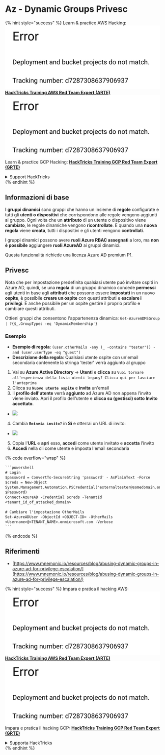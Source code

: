 # Az - Dynamic Groups Privesc

{% hint style="success" %}
Learn & practice AWS Hacking:<img src="../../../.gitbook/assets/image (1) (1).png" alt="" data-size="line">[**HackTricks Training AWS Red Team Expert (ARTE)**](https://training.hacktricks.xyz/courses/arte)<img src="../../../.gitbook/assets/image (1) (1).png" alt="" data-size="line">\
Learn & practice GCP Hacking: <img src="../../../.gitbook/assets/image (2).png" alt="" data-size="line">[**HackTricks Training GCP Red Team Expert (GRTE)**<img src="../../../.gitbook/assets/image (2).png" alt="" data-size="line">](https://training.hacktricks.xyz/courses/grte)

<details>

<summary>Support HackTricks</summary>

* Check the [**subscription plans**](https://github.com/sponsors/carlospolop)!
* **Join the** 💬 [**Discord group**](https://discord.gg/hRep4RUj7f) or the [**telegram group**](https://t.me/peass) or **follow** us on **Twitter** 🐦 [**@hacktricks\_live**](https://twitter.com/hacktricks\_live)**.**
* **Share hacking tricks by submitting PRs to the** [**HackTricks**](https://github.com/carlospolop/hacktricks) and [**HackTricks Cloud**](https://github.com/carlospolop/hacktricks-cloud) github repos.

</details>
{% endhint %}

## Informazioni di base

I **gruppi dinamici** sono gruppi che hanno un insieme di **regole** configurate e tutti gli **utenti o dispositivi** che corrispondono alle regole vengono aggiunti al gruppo. Ogni volta che un **attributo** di un utente o dispositivo viene **cambiato**, le regole dinamiche vengono **ricontrollate**. E quando una **nuova regola** viene **creata**, tutti i dispositivi e gli utenti vengono **controllati**.

I gruppi dinamici possono avere **ruoli Azure RBAC assegnati** a loro, ma **non è possibile** aggiungere **ruoli AzureAD** ai gruppi dinamici.

Questa funzionalità richiede una licenza Azure AD premium P1.

## Privesc

Nota che per impostazione predefinita qualsiasi utente può invitare ospiti in Azure AD, quindi, se una **regola** di un gruppo dinamico concede **permessi** agli utenti in base agli **attributi** che possono essere **impostati** in un nuovo **ospite**, è possibile **creare un ospite** con questi attributi e **escalare i privilegi**. È anche possibile per un ospite gestire il proprio profilo e cambiare questi attributi.

Ottieni gruppi che consentono l'appartenenza dinamica: `Get-AzureADMSGroup | ?{$_.GroupTypes -eq 'DynamicMembership'}`

### Esempio

* **Esempio di regola**: `(user.otherMails -any (_ -contains "tester")) -and (user.userType -eq "guest")`
* **Descrizione della regola**: Qualsiasi utente ospite con un'email secondaria contenente la stringa 'tester' verrà aggiunto al gruppo

1. Vai su **Azure Active Directory** -> **Utenti** e **clicca** su `Vuoi tornare all'esperienza della lista utenti legacy? Clicca qui per lasciare l'anteprima`
2. Clicca su **`Nuovo utente ospite`** e **invita** un'email
3. Il **profilo dell'utente** verrà **aggiunto** ad Azure AD non appena l'invito viene inviato. Apri il profilo dell'utente e **clicca su (gestisci) sotto Invito accettato**.
* ![](<../../../.gitbook/assets/image (281).png>)
4. Cambia **`Reinvia invito?`** in **Sì** e otterrai un URL di invito:
* ![](<../../../.gitbook/assets/image (205).png>)
5. Copia l'**URL** e **apri** esso, **accedi** come utente invitato e **accetta** l'invito
6. **Accedi** nella cli come utente e imposta l'email secondaria

{% code overflow="wrap" %}
````
```powershell
# Login
$password = ConvertTo-SecureString 'password' - AsPlainText -Force
$creds = New-Object
System.Management.Automation.PSCredential('externaltester@somedomain.onmicrosoft.com', $Password)
Connect-AzureAD -Credential $creds -TenantId <tenant_id_of_attacked_domain>

# Cambiare l'impostazione OtherMails
Set-AzureADUser -ObjectId <OBJECT-ID> -OtherMails <Username>@<TENANT_NAME>.onmicrosoft.com -Verbose
```
````
{% endcode %}

## Riferimenti

* [https://www.mnemonic.io/resources/blog/abusing-dynamic-groups-in-azure-ad-for-privilege-escalation/](https://www.mnemonic.io/resources/blog/abusing-dynamic-groups-in-azure-ad-for-privilege-escalation/)

{% hint style="success" %}
Impara e pratica il hacking AWS:<img src="../../../.gitbook/assets/image (1) (1).png" alt="" data-size="line">[**HackTricks Training AWS Red Team Expert (ARTE)**](https://training.hacktricks.xyz/courses/arte)<img src="../../../.gitbook/assets/image (1) (1).png" alt="" data-size="line">\
Impara e pratica il hacking GCP: <img src="../../../.gitbook/assets/image (2).png" alt="" data-size="line">[**HackTricks Training GCP Red Team Expert (GRTE)**<img src="../../../.gitbook/assets/image (2).png" alt="" data-size="line">](https://training.hacktricks.xyz/courses/grte)

<details>

<summary>Supporta HackTricks</summary>

* Controlla i [**piani di abbonamento**](https://github.com/sponsors/carlospolop)!
* **Unisciti al** 💬 [**gruppo Discord**](https://discord.gg/hRep4RUj7f) o al [**gruppo telegram**](https://t.me/peass) o **seguici** su **Twitter** 🐦 [**@hacktricks\_live**](https://twitter.com/hacktricks\_live)**.**
* **Condividi trucchi di hacking inviando PR ai** [**HackTricks**](https://github.com/carlospolop/hacktricks) e [**HackTricks Cloud**](https://github.com/carlospolop/hacktricks-cloud) repos di github.

</details>
{% endhint %}
